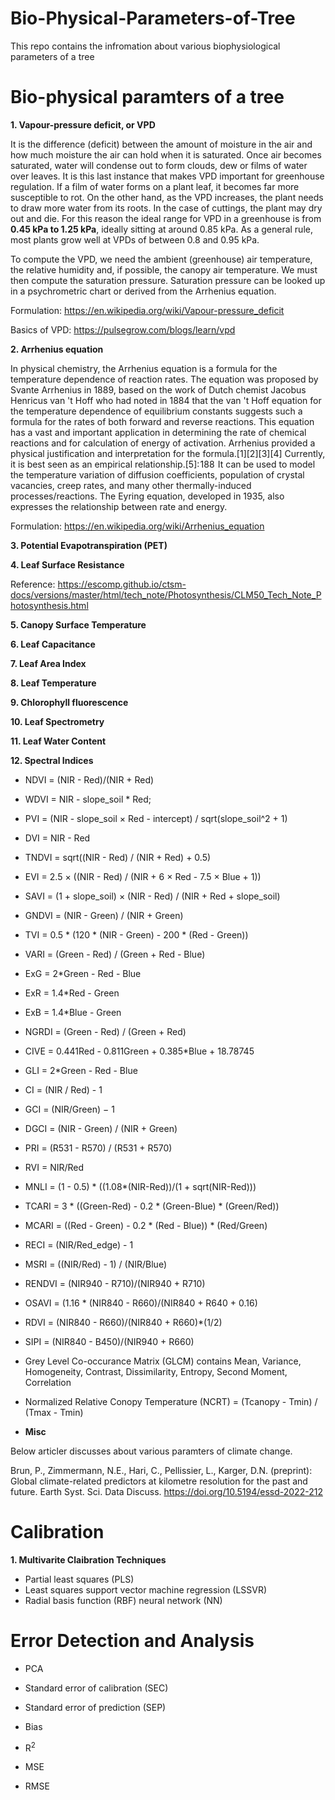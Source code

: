 # Bio-Physical-Parameters-of-Tree
This repo contains the infromation about various biophysiological parameters of a tree 

# Bio-physical paramters of a tree

**1. Vapour-pressure deficit, or VPD**

It is the difference (deficit) between the amount of moisture in the air and how much moisture the air can hold when it is saturated. Once air becomes saturated, water will condense out to form clouds, dew or films of water over leaves. It is this last instance that makes VPD important for greenhouse regulation. If a film of water forms on a plant leaf, it becomes far more susceptible to rot. On the other hand, as the VPD increases, the plant needs to draw more water from its roots. In the case of cuttings, the plant may dry out and die. For this reason the ideal range for VPD in a greenhouse is from **0.45 kPa to 1.25 kPa**, ideally sitting at around 0.85 kPa. As a general rule, most plants grow well at VPDs of between 0.8 and 0.95 kPa.

To compute the VPD, we need the ambient (greenhouse) air temperature, the relative humidity and, if possible, the canopy air temperature. We must then compute the saturation pressure. Saturation pressure can be looked up in a psychrometric chart or derived from the Arrhenius equation. 

Formulation: https://en.wikipedia.org/wiki/Vapour-pressure_deficit

Basics of VPD: https://pulsegrow.com/blogs/learn/vpd


**2. Arrhenius equation**

In physical chemistry, the Arrhenius equation is a formula for the temperature dependence of reaction rates. The equation was proposed by Svante Arrhenius in 1889, based on the work of Dutch chemist Jacobus Henricus van 't Hoff who had noted in 1884 that the van 't Hoff equation for the temperature dependence of equilibrium constants suggests such a formula for the rates of both forward and reverse reactions. This equation has a vast and important application in determining the rate of chemical reactions and for calculation of energy of activation. Arrhenius provided a physical justification and interpretation for the formula.[1][2][3][4] Currently, it is best seen as an empirical relationship.[5]: 188  It can be used to model the temperature variation of diffusion coefficients, population of crystal vacancies, creep rates, and many other thermally-induced processes/reactions. The Eyring equation, developed in 1935, also expresses the relationship between rate and energy.

Formulation: https://en.wikipedia.org/wiki/Arrhenius_equation


**3. Potential Evapotranspiration (PET)**



**4. Leaf Surface Resistance**


Reference: https://escomp.github.io/ctsm-docs/versions/master/html/tech_note/Photosynthesis/CLM50_Tech_Note_Photosynthesis.html


**5. Canopy Surface Temperature**



**6. Leaf Capacitance**



**7. Leaf Area Index**


**8. Leaf Temperature**


**9. Chlorophyll fluorescence**



**10. Leaf Spectrometry**

**11. Leaf Water Content**

**12. Spectral Indices**

* NDVI = (NIR - Red)/(NIR + Red)
* WDVI = NIR - slope_soil * Red;
  
* PVI = (NIR - slope_soil × Red - intercept) / sqrt(slope_soil^2 + 1)
  
*  DVI = NIR - Red
  
*  TNDVI = sqrt((NIR - Red) / (NIR + Red) + 0.5)
  
*  EVI = 2.5 × ((NIR - Red) / (NIR + 6 × Red - 7.5 × Blue + 1))
  
*  SAVI = (1 + slope_soil) × (NIR - Red) / (NIR + Red + slope_soil)
  
*  GNDVI = (NIR - Green) / (NIR + Green)
  
*  TVI = 0.5 * (120 * (NIR - Green) - 200 * (Red - Green))
  
*  VARI = (Green - Red) / (Green + Red - Blue)
  
*  ExG = 2*Green - Red - Blue
  
*  ExR = 1.4*Red - Green
  
*  ExB = 1.4*Blue - Green
  
*  NGRDI = (Green - Red) / (Green + Red)
  
*  CIVE = 0.441Red - 0.811Green + 0.385*Blue + 18.78745
  
*  GLI = 2*Green - Red - Blue
  
*  CI = (NIR / Red) - 1
  
*  GCI = (NIR/Green) − 1
  
*  DGCI = (NIR - Green) / (NIR + Green)
  
*  PRI = (R531 - R570) / (R531 + R570)
  
*  RVI = NIR/Red
  
*  MNLI = (1 - 0.5) * ((1.08*(NIR-Red))/(1 + sqrt(NIR-Red)))
  
*  TCARI = 3 * ((Green-Red) - 0.2 * (Green-Blue) * (Green/Red))
  
*  MCARI = ((Red - Green) - 0.2 * (Red - Blue)) * (Red/Green)
  
*  RECI = (NIR/Red_edge) - 1
  
*  MSRI = ((NIR/Red) - 1) / (NIR/Blue)

*  RENDVI = (NIR940 - R710)/(NIR940 + R710)

*  OSAVI = (1.16 * (NIR840 - R660)/(NIR840 + R640 + 0.16)

*  RDVI = (NIR840 - R660)/(NIR840 + R660)*(1/2)

*  SIPI = (NIR840 - B450)/(NIR940 + R660)


*  Grey Level Co-occurance Matrix (GLCM) contains Mean, Variance, Homogeneity, Contrast, Dissimilarity, Entropy, Second Moment, Correlation

*  Normalized Relative Conopy Temperature (NCRT) = (Tcanopy - Tmin) / (Tmax - Tmin)



* **Misc**

Below articler discusses about various paramters of climate change.

Brun, P., Zimmermann, N.E., Hari, C., Pellissier, L., Karger, D.N. (preprint): Global climate-related predictors at kilometre resolution for the past and future. Earth Syst. Sci. Data Discuss. https://doi.org/10.5194/essd-2022-212


# Calibration 

**1. Multivarite Claibration Techniques**

  * Partial least squares (PLS)
  * Least squares support vector machine regression (LSSVR)
  * Radial basis function (RBF) neural network (NN)

# Error Detection and Analysis

* PCA

* Standard error of calibration (SEC)
* Standard error of prediction (SEP)
* Bias
* R<sup>2</sup>
* MSE
* RMSE

